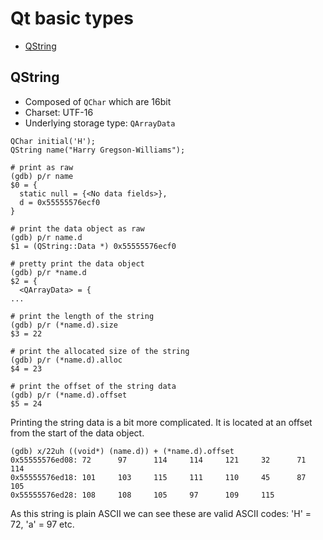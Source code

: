 # Qt basic types


* [QString](#qstring)


## QString

* Composed of `QChar` which are 16bit
* Charset: UTF-16
* Underlying storage type: `QArrayData`

```
QChar initial('H');
QString name("Harry Gregson-Williams");
```

```
# print as raw
(gdb) p/r name
$0 = {
  static null = {<No data fields>}, 
  d = 0x55555576ecf0
}

# print the data object as raw
(gdb) p/r name.d
$1 = (QString::Data *) 0x55555576ecf0

# pretty print the data object
(gdb) p/r *name.d
$2 = {
  <QArrayData> = {
...

# print the length of the string
(gdb) p/r (*name.d).size
$3 = 22

# print the allocated size of the string
(gdb) p/r (*name.d).alloc
$4 = 23

# print the offset of the string data
(gdb) p/r (*name.d).offset
$5 = 24
```

Printing the string data is a bit more complicated. It is located at an offset
from the start of the data object.

```
(gdb) x/22uh ((void*) (name.d)) + (*name.d).offset
0x55555576ed08: 72      97      114     114     121     32      71      114
0x55555576ed18: 101     103     115     111     110     45      87      105
0x55555576ed28: 108     108     105     97      109     115
```

As this string is plain ASCII we can see these are valid ASCII codes: 'H' = 72,
'a' = 97 etc.
